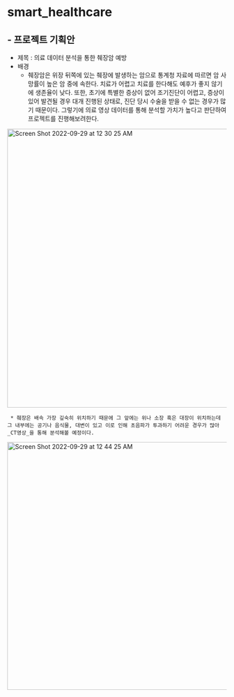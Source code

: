 # smart_healthcare

## - 프로젝트 기획안
  * 제목 : 의료 데이터 분석을 통한 췌장암 예방
  * 배경 
     * 췌장암은 위장 뒤쪽에 있는 췌장에 발생하는 암으로 통계청 자료에 따르면 암 사망률이 높은 암 중에 속한다. 치료가 어렵고 치료를 한다해도 예후가 좋지 않기에 생존율이 낮다. 또한, 초기에 특별한 증상이 없어 조기진단이 어렵고, 증상이 있어 발견될 경우 대개 진행된 상태로, 진단 당시 수술을 받을 수 없는 경우가 많기 때문이다. 그렇기에 의료 영상 데이터를 통해 분석할 가치가 높다고 판단하여 프로젝트를 진행해보려한다. 

 <img width="640" alt="Screen Shot 2022-09-29 at 12 30 25 AM" src="https://user-images.githubusercontent.com/76680071/192939466-e9068ecc-c34b-4511-b3fa-2bb894f093e3.png">
      
     * 췌장은 배속 가장 깊숙히 위치하기 때문에 그 앞에는 위나 소장 혹은 대장이 위치하는데 그 내부에는 공기나 음식물, 대변이 있고 이로 인해 초음파가 투과하기 어려운 경우가 많아 _CT영상_을 통해 분석해볼 예정이다.

<img width="569" alt="Screen Shot 2022-09-29 at 12 44 25 AM" src="https://user-images.githubusercontent.com/76680071/192940900-89a0d093-b8a7-4753-8000-c5e1d8fb14ad.png">

    
 



